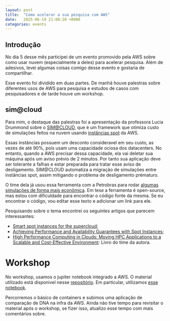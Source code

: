 ```yaml
---
layout: post
title:  "Como acelerar a sua pesquisa com AWS"
date:   2025-06-19 21:08:20 +0000
categories: events
---
```


## Introdução

No dia 5 desse mês participei de um evento promovido pela AWS sobre como usar nuvem (especialmente a deles) para acelerar pesquisa.
Além de adesivos, levei algumas coisas comigo desse evento e gostaria de compartilhar.

Esse evento foi dividido em duas partes.
De manhã houve palestras sobre diferentes usos de AWS para pesquisa e estudos de casos com pesquisadores
e de tarde houve um workshop.

## sim@cloud


Para mim, o destaque das palestras foi a apresentação da professora Lucia Drummond sobre o [SIM@CLOUD](https://hal.science/hal-04839966v1/document),
que é um framework que otimiza custo de simulações feitos na nuvem usando [instâncias spot](https://aws.amazon.com/pt/ec2/spot/) da AWS.

Essas instâncias possuem um desconto consideravel em seu custo, as vezes de até 90%, pois usam uma capacidade ociosa dos datacenters.
No entanto, quando a AWS precisar dessa capacidade, ela vai deletar sua máquina após um aviso prévio de 2 minutos.
Por tanto sua aplicação deve ser tolerante a falhas e estar preparada para tratar esse aviso de desligamento.
SIM@CLOUD automatiza a migração de simulações entre instâncias spot, assim mitigando o problema de desligamento prématuro.

O time dela já usou essa ferramenta com a Petrobras para rodar [algumas simulações de forma mais econômica](https://aws.amazon.com/blogs/hpc/petrobras-optimizes-cost-and-capacity-of-hpc-applications-with-amazon-ec2-spot-instances/).
Em tese a ferramenta é open-source, mas estou com dificuldade para encontrar o código fonte da mesma.
Se eu encontrar o código, vou editar esse texto e adicionar um link para ele.

Pesquisando sobre o tema encontrei os seguintes artigos que parecem interessantes:
* [Smart spot instances for the supercloud](https://dl.acm.org/doi/10.1145/2904111.2904114);
* [Achieving Performance and Availability Guarantees with Spot Instances](https://kodu.ut.ee/~dumas/pubs/hpcc2011spot.pdf);
* [High Performance Computing in Clouds: Moving HPC Applications to a Scalable and Cost-Effective Environment](https://www.amazon.com/High-Performance-Computing-Clouds-Cost-Effective/dp/3031297687): Livro do time da autora.


# Workshop

No workshop, usamos o jupiter notebook integrado a AWS.
O material utilizado está disponivel nesse [repositório](https://github.com/aws-samples/aws-research-workshops).
Em particular, utilizamos [esse notebook](https://github.com/aws-samples/aws-research-workshops/tree/mainline/notebooks/container).

Percorremos o básico de containers e subimos uma aplicação de comparação de DNA na infra da AWS.
Ainda não tive tempo para revisitar o material após o workshop, se fizer isso, atualizo esse tempo com mais comentários sobre.
